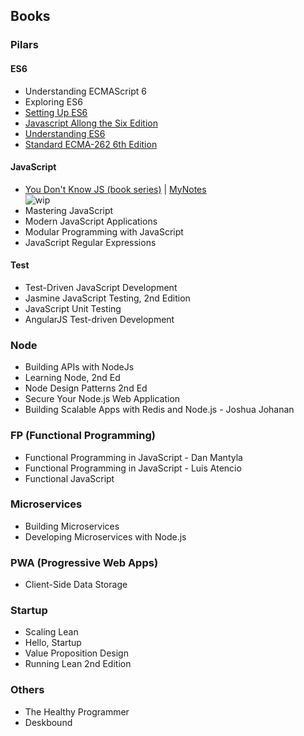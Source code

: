 ## Books
### Pilars
#### ES6
* Understanding ECMAScript 6
* Exploring ES6
* [Setting Up ES6](https://leanpub.com/setting-up-es6/read)
* [Javascript Allong the Six Edition](https://leanpub.com/javascriptallongesix/read)
* [Understanding ES6](https://leanpub.com/understandinges6/read)
* [Standard ECMA-262 6th Edition](http://www.ecma-international.org/ecma-262/6.0/index.html)

#### JavaScript
* [You Don't Know JS (book series)](https://github.com/getify/You-Dont-Know-JS) | [MyNotes](books/you-dont-know-js-series/README.md)  
![wip](https://img.shields.io/badge/wip-50%25-yellow.svg) 
* Mastering JavaScript
* Modern JavaScript Applications
* Modular Programming with JavaScript
* JavaScript Regular Expressions

#### Test
* Test-Driven JavaScript Development
* Jasmine JavaScript Testing, 2nd Edition
* JavaScript Unit Testing
* AngularJS Test-driven Development

### Node
* Building APIs with NodeJs
* Learning Node, 2nd Ed
* Node Design Patterns 2nd Ed
* Secure Your Node.js Web Application
* Building Scalable Apps with Redis and Node.js - Joshua Johanan

### FP (Functional Programming)
* Functional Programming in JavaScript - Dan Mantyla
* Functional Programming in JavaScript - Luis Atencio
* Functional JavaScript

### Microservices
* Building Microservices
* Developing Microservices with Node.js

### PWA (Progressive Web Apps)
* Client-Side Data Storage

### Startup
* Scaling Lean
* Hello, Startup
* Value Proposition Design
* Running Lean 2nd Edition

### Others
* The Healthy Programmer
* Deskbound
